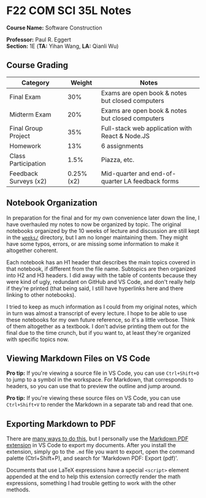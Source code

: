 # F22 COM SCI 35L Notes


**Course Name:** Software Construction

**Professor:** Paul R. Eggert <br>
**Section:** 1E (**TA:** Yihan Wang, **LA:** Qianli Wu)


## Course Grading


| Category              | Weight     | Notes                                            |
| --------------------- | ---------- | ------------------------------------------------ |
| Final Exam            | 30%        | Exams are open book & notes but closed computers |
| Midterm Exam          | 20%        | Exams are open book & notes but closed computers |
| Final Group Project   | 35%        | Full-stack web application with React & Node.JS  |
| Homework              | 13%        | 6 assignments                                    |
| Class Participation   | 1.5%       | Piazza, etc.                                     |
| Feedback Surveys (x2) | 0.25% (x2) | Mid-quarter and end-of-quarter LA feedback forms |


## Notebook Organization


In preparation for the final and for my own convenience later down the line, I have overhauled my notes to now be organized by topic. The original notebooks organized by the 10 weeks of lecture and discussion are still kept in the [`weeks/`](weeks/) directory, but I am no longer maintaining them. They might have some typos, errors, or are missing some information to make it altogether coherent.

Each notebook has an H1 header that describes the main topics covered in that notebook, if different from the file name. Subtopics are then organized into H2 and H3 headers. I did away with the table of contents because they were kind of ugly, redundant on GitHub and VS Code, and don't really help if they're printed (that being said, I still have hyperlinks here and there linking to other notebooks).

I tried to keep as much information as I could from my original notes, which in turn was almost a transcript of every lecture. I hope to be able to use these notebooks for my own future reference, so it's a little verbose. Think of them altogether as a textbook. I don't advise printing them out for the final due to the time crunch, but if you want to, at least they're organized with specific topics now.


## Viewing Markdown Files on VS Code


**Pro tip:** If you're viewing a source file in VS Code, you can use `Ctrl+Shift+O` to jump to a symbol in the workspace. For Markdown, that corresponds to headers, so you can use that to preview the outline and jump around.

**Pro tip:** If you're viewing these source files on VS Code, you can use `Ctrl+Shift+V` to render the Markdown in a separate tab and read that one.


## Exporting Markdown to PDF


There are [many ways to do this](https://gist.github.com/justincbagley/ec0a6334cc86e854715e459349ab1446), but I personally use the [Markdown PDF extension](https://marketplace.visualstudio.com/items?itemName=yzane.markdown-pdf) in VS Code to export my documents. After you install the extension, simply go to the `.md` file you want to export, open the command palette (Ctrl+Shift+P), and search for 'Markdown PDF: Export (pdf)'.

Documents that use LaTeX expressions have a special `<script>` element appended at the end to help this extension correctly render the math expressions, something I had trouble getting to work with the other methods.
